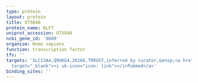 ```yaml
---
type: protein
layout: protein
title: O75840
protein_name: KLF7
uniprot_accession: O75840
ncbi_gene_id: '8609'
organism: Homo sapiens
function: transcription factor
tfs: ''
targets: 'SLC13A4,Q9UKG4,26266,TRRUST,inferred by curator,&ensp;<a href="https://www.ncbi.nlm.nih.gov/pubmed/?term=23485456%5Buid%5D"
  target="_blank"><i uk-icon="icon: link"></i>Pubmed</a>'
binding_sites: ''
---
```

